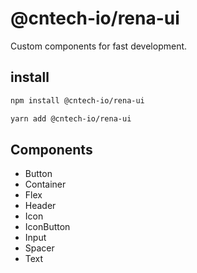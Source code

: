 # @cntech-io/rena-ui

Custom components for fast development.

## install

```bash
npm install @cntech-io/rena-ui
```

```bash
yarn add @cntech-io/rena-ui
```

## Components
* Button
* Container
* Flex
* Header
* Icon
* IconButton
* Input
* Spacer
* Text


